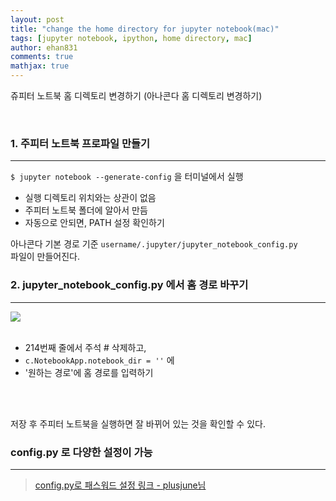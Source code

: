 ```yaml
---
layout: post
title: "change the home directory for jupyter notebook(mac)"
tags: [jupyter notebook, ipython, home directory, mac]
author: ehan831
comments: true
mathjax: true
---
```


쥬피터 노트북 홈 디렉토리 변경하기 (아나콘다 홈 디렉토리 변경하기)

<br>

### 1. 주피터 노트북 프로파일 만들기
---

`$ jupyter notebook --generate-config` 을 터미널에서 실행 <br>
- 실행 디렉토리 위치와는 상관이 없음
- 주피터 노트북 폴더에 알아서 만듬
- 자동으로 안되면, PATH 설정 확인하기

아나콘다 기본 경로 기준
`username/.jupyter/jupyter_notebook_config.py` <br>
파일이 만들어진다. 


### 2. jupyter_notebook_config.py 에서 홈 경로 바꾸기
---
<img src = "http://blogfiles.naver.net/MjAxOTAzMTJfMTEy/MDAxNTUyMzkxMzc0MzY3.XM41PfiUQIUpKCyP5P7HU3pOmtSggU6IvdBpQiyzfhIg.dr9FB0a_Ayt1MozVUR2zlbnJg75K88-Fsn4pprA7xNwg.PNG.ehan831/SE-a049db7c-e55f-4e9a-9c91-951979bcb7f4.png">
<br>
<br>

- 214번째 줄에서 주석 # 삭제하고,
- `c.NotebookApp.notebook_dir = ''` 에
- '원하는 경로'에 홈 경로를 입력하기 
<br>
​

저장 후 주피터 노트북을 실행하면 잘 바뀌어 있는 것을 확인할 수 있다.
<br>

### config.py 로 다양한 설정이 가능
---

> [config.py로 패스워드 설정 링크 - plusjune님](https://financedata.github.io/posts/jupyter-notebook-authentication.html)
